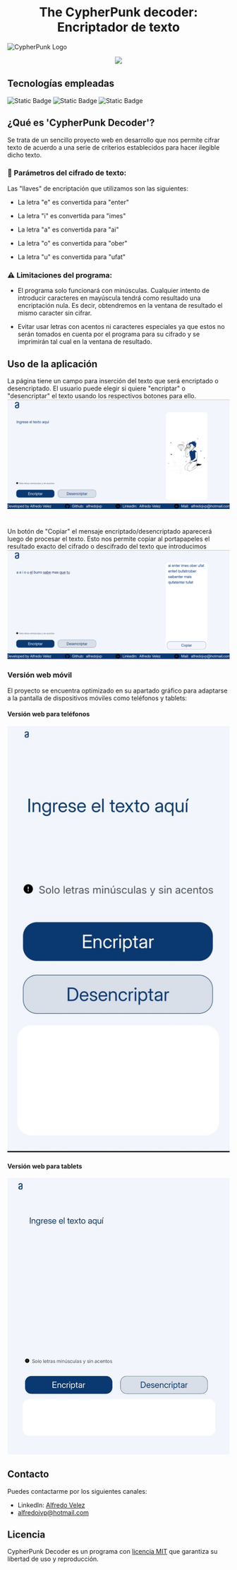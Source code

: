 <h1 align="center"> The CypherPunk decoder: Encriptador de texto</h1>

![CypherPunk Logo](https://i.imgur.com/ZD6fGdx_d.webp?maxwidth=760&fidelity=grand)

<p align="center">
<img src="https://img.shields.io/badge/STATUS-EN_DESARROLLO-yellow">
</p>

<h2>Tecnologías empleadas</h2>

![Static Badge](https://img.shields.io/badge/JavaScript-%23F7DE07?logo=JavaScript&logoColor=%23000000) ![Static Badge](https://img.shields.io/badge/HTML-%23FB9D0E?logo=HTML5&logoColor=%23000000) ![Static Badge](https://img.shields.io/badge/CSS-%230789F7?logo=css3&logoColor=%23000000)

<h2>¿Qué es 'CypherPunk Decoder'?</h2>
Se trata de un sencillo proyecto web en desarrollo que nos permite cifrar texto de acuerdo a una serie de criterios establecidos para hacer ilegible dicho texto.

<h3>🔨 Parámetros del cifrado de texto:</h3>

Las "llaves" de encriptación que utilizamos son las siguientes:

* La letra "e" es convertida para "enter"

* La letra "i" es convertida para "imes"

* La letra "a" es convertida para "ai"

* La letra "o" es convertida para "ober"

* La letra "u" es convertida para "ufat"


<h3>⚠️ Limitaciones del programa:</h3>

* El programa solo funcionará con minúsculas. Cualquier intento de introducir caracteres en mayúscula tendrá como resultado una encriptación nula. Es decir, obtendremos en la ventana de resultado el mismo caracter sin cifrar.

* Evitar usar letras con acentos ni caracteres especiales ya que estos no serán tomados en cuenta por el programa para su cifrado y se imprimirán tal cual en la ventana de resultado. 

<h2>Uso de la aplicación</h2>
La página tiene un campo para inserción del texto que será encriptado o desencriptado. El usuario puede elegir si quiere "encriptar" o "desencriptar" el texto usando los respectivos botones para ello.
<img src="./Others/Screenshot from 2024-08-24 14-34-38.png">

#

Un botón de "Copiar" el mensaje encriptado/desencriptado aparecerá luego de procesar el texto. Esto nos permite copiar al portapapeles el resultado exacto del cifrado o descifrado del texto que introducimos
<img src="./Others/Screenshot from 2024-08-24 14-37-17.png">

<h3>Versión web móvil</h3>
El proyecto se encuentra optimizado en su apartado gráfico para adaptarse a la pantalla de dispositivos móviles como teléfonos y tablets:

<h4>Versión web para teléfonos</h4>
<img src="./Others/photo_2024-08-24_15-37-10.jpg">

<h4>Versión web para tablets</h4>
<img src="./Others/photo_2024-08-24_15-37-19.jpg">

<h2>Contacto</h2>
Puedes contactarme por los siguientes canales: 

* <label>LinkedIn: <a href="https://www.linkedin.com/feed/">Alfredo Velez<a></label>
* <label>alfredojvp@hotmail.com</label>

<h2>Licencia</h2>
CypherPunk Decoder es un programa con <a href="https://github.com/alfredojvp/Encriptador-Texto-Challenge/blob/main/LICENSE">licencia MIT</a> que garantiza su libertad de uso y reproducción.